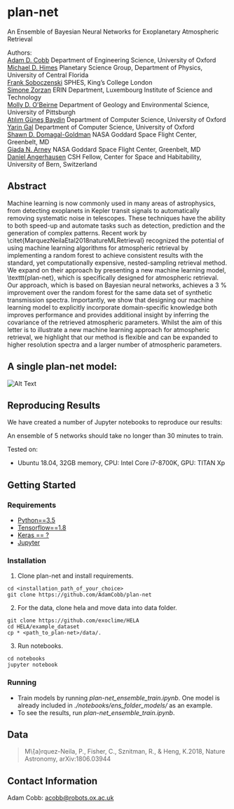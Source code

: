 # plan-net

An Ensemble of Bayesian Neural Networks for Exoplanetary Atmospheric Retrieval

Authors:<br> 
[Adam D. Cobb](http://orcid.org/0000-0003-2868-6983) Department of Engineering Science, University of Oxford<br>
[Michael D. Himes](http://orcid.org/0000-0002-9338-8600) Planetary Science Group, Department of Physics, University of Central Florida<br>
[Frank Soboczenski](http://orcid.org/0000-0001-8185-6094) SPHES, King’s College London<br>
[Simone Zorzan](http://orcid.org/0000-0003-0550-3224) ERIN Department, Luxembourg Institute of Science and Technology<br>
[Molly D. O'Beirne](http://orcid.org/0000-0001-9011-4420) Department of Geology and Environmental Science, University of Pittsburgh<br>
[Atılım Güneş Baydin](http://orcid.org/0000-0001-9854-8100) Department of Computer Science, University of Oxford<br>
[Yarin Gal](https://orcid.org/0000-0002-2733-2078) Department of Computer Science, University of Oxford<br>
[Shawn D. Domagal-Goldman](http://orcid.org/0000-0003-0354-9325) NASA Goddard Space Flight Center, Greenbelt, MD<br>
[Giada N. Arney](http://orcid.org/0000-0001-6285-267X) NASA Goddard Space Flight Center, Greenbelt, MD<br>
[Daniel Angerhausen](http://orcid.org/0000-0001-6138-8633) CSH Fellow, Center for Space and Habitability, University of Bern, Switzerland<br>


## Abstract 
Machine learning is now commonly used in many areas of astrophysics, from detecting exoplanets in Kepler transit signals to automatically removing systematic noise in telescopes. These techniques have the ability to both speed-up and automate tasks such as detection, prediction and the generation of complex patterns.
Recent work by \citet{MarquezNeilaEtal2018natureMLRetrieval} recognized the potential of using machine learning algorithms for atmospheric retrieval by implementing a random forest to achieve consistent results with the standard, yet computationally expensive, nested-sampling retrieval method. 
We expand on their approach by presenting a new machine learning model, \texttt{plan-net}, which is specifically designed for atmospheric retrieval.
Our approach, which is based on Bayesian neural networks, achieves a 3 \% improvement over the random forest for the same data set of synthetic transmission spectra. Importantly, we show that designing our machine learning model to explicitly incorporate domain-specific knowledge both improves performance and provides additional insight by inferring the covariance of the retrieved atmospheric parameters.
Whilst the aim of this letter is to illustrate a new machine learning approach for atmospheric retrieval, we highlight that our method is flexible and can be expanded to higher resolution spectra and a larger number of atmospheric parameters.

## A single plan-net model:

![Alt Text](https://github.com/exoml/plan-net/blob/master/plan-net_model.png)

## Reproducing Results
We have created a number of Jupyter notebooks to reproduce our results:

An ensemble of 5 networks should take no longer than 30 minutes to train.

Tested on:
- Ubuntu 18.04, 32GB memory, CPU: Intel Core i7-8700K, GPU: TITAN Xp

## Getting Started

### Requirements
- [Python==3.5](https://www.python.org/getit/)
- [Tensorflow==1.8](https://www.tensorflow.org/)
- [Keras == ?](https://github.com/GPflow/GPflow)
- [Jupyter](http://jupyter.org)

### Installation
1. Clone plan-net and install requirements.
```
cd <installation_path_of_your_choice>
git clone https://github.com/AdamCobb/plan-net
```

2. For the data, clone hela and move data into data folder.
```
git clone https://github.com/exoclime/HELA
cd HELA/example_dataset
cp * <path_to_plan-net>/data/.
```
3. Run notebooks.
```
cd notebooks
jupyter notebook
```

### Running
- Train models by running *plan-net_ensemble_train.ipynb*. One model is already included in *./notebooks/ens_folder_models/* as an example.
- To see the results, run *plan-net_ensemble_train.ipynb*.


## Data
> M\́{a}rquez-Neila, P., Fisher, C., Sznitman, R., & Heng, K.2018, Nature Astronomy, arXiv:1806.03944

## Contact Information
Adam Cobb: acobb@robots.ox.ac.uk
